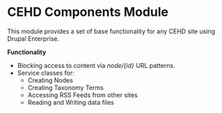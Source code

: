 # CEHD Components Module

This module provides a set of base functionality for any CEHD site using Drupal Enterprise.

**Functionality**

- Blocking access to content via *node/{id}* URL patterns.
- Service classes for:
  - Creating Nodes
  - Creating Taxonomy Terms
  - Accessing RSS Feeds from other sites
  - Reading and Writing data files
